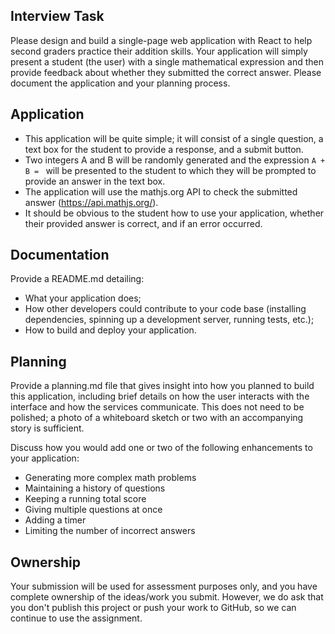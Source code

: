 ## Interview Task

Please design and build a single-page web application with React to help second graders practice their addition skills. Your application will simply present a student (the user) with a single mathematical expression and then provide feedback about whether they submitted the correct answer. Please document the application and your planning process.

## Application

- This application will be quite simple; it will consist of a single question, a text box for the student to provide a response, and a submit button.
- Two integers A and B will be randomly generated and the expression `A + B = ` will be presented to the student to which they will be prompted to provide an answer in the text box.
- The application will use the mathjs.org API to check the submitted answer (https://api.mathjs.org/).
- It should be obvious to the student how to use your application, whether their provided answer is correct, and if an error occurred.

## Documentation

Provide a README.md detailing:

- What your application does;
- How other developers could contribute to your code base (installing dependencies, spinning up a development server, running tests, etc.);
- How to build and deploy your application.

## Planning

Provide a planning.md file that gives insight into how you planned to build this application, including brief details on how the user interacts with the interface and how the services communicate. This does not need to be polished; a photo of a whiteboard sketch or two with an accompanying story is sufficient.

Discuss how you would add one or two of the following enhancements to your application:
 - Generating more complex math problems
 - Maintaining a history of questions
 - Keeping a running total score
 - Giving multiple questions at once
 - Adding a timer
 - Limiting the number of incorrect answers


## Ownership

Your submission will be used for assessment purposes only, and you have complete ownership of the ideas/work you submit. However, we do ask that you don't publish this project or push your work to GitHub, so we can continue to use the assignment.